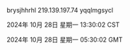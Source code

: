 brysjhhrhl 219.139.197.74 yqqlmgsycl

2024年 10月 28日 星期一 13:30:02 CST

2024年 10月 28日 星期一 05:30:02 GMT
